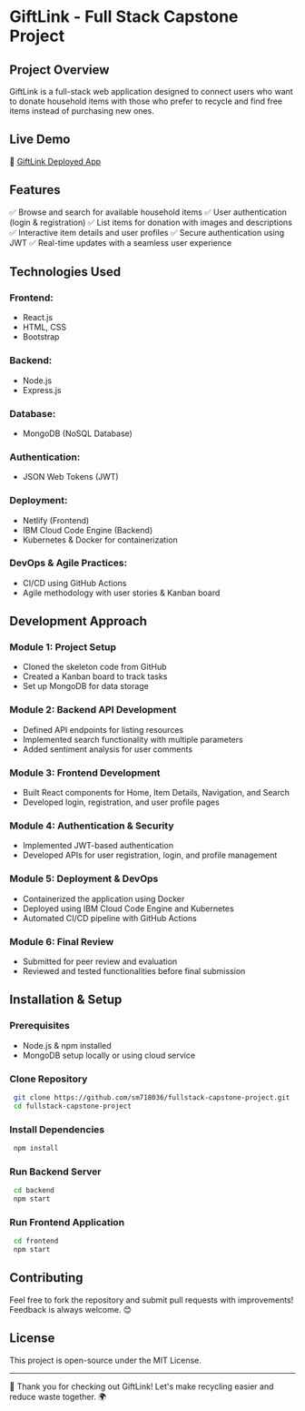 # GiftLink - Full Stack Capstone Project

## Project Overview
GiftLink is a full-stack web application designed to connect users who want to donate household items with those who prefer to recycle and find free items instead of purchasing new ones.

## Live Demo
🚀 [GiftLink Deployed App](https://giftlinkwebsite.netlify.app/)

## Features
✅ Browse and search for available household items
✅ User authentication (login & registration)
✅ List items for donation with images and descriptions
✅ Interactive item details and user profiles
✅ Secure authentication using JWT
✅ Real-time updates with a seamless user experience

## Technologies Used
### Frontend:
- React.js
- HTML, CSS
- Bootstrap

### Backend:
- Node.js
- Express.js

### Database:
- MongoDB (NoSQL Database)

### Authentication:
- JSON Web Tokens (JWT)

### Deployment:
- Netlify (Frontend)
- IBM Cloud Code Engine (Backend)
- Kubernetes & Docker for containerization

### DevOps & Agile Practices:
- CI/CD using GitHub Actions
- Agile methodology with user stories & Kanban board

## Development Approach
### Module 1: Project Setup
- Cloned the skeleton code from GitHub
- Created a Kanban board to track tasks
- Set up MongoDB for data storage

### Module 2: Backend API Development
- Defined API endpoints for listing resources
- Implemented search functionality with multiple parameters
- Added sentiment analysis for user comments

### Module 3: Frontend Development
- Built React components for Home, Item Details, Navigation, and Search
- Developed login, registration, and user profile pages

### Module 4: Authentication & Security
- Implemented JWT-based authentication
- Developed APIs for user registration, login, and profile management

### Module 5: Deployment & DevOps
- Containerized the application using Docker
- Deployed using IBM Cloud Code Engine and Kubernetes
- Automated CI/CD pipeline with GitHub Actions

### Module 6: Final Review
- Submitted for peer review and evaluation
- Reviewed and tested functionalities before final submission

## Installation & Setup
### Prerequisites
- Node.js & npm installed
- MongoDB setup locally or using cloud service

### Clone Repository
```bash
 git clone https://github.com/sm718036/fullstack-capstone-project.git
 cd fullstack-capstone-project
```

### Install Dependencies
```bash
 npm install
```

### Run Backend Server
```bash
 cd backend
 npm start
```

### Run Frontend Application
```bash
 cd frontend
 npm start
```

## Contributing
Feel free to fork the repository and submit pull requests with improvements! Feedback is always welcome. 😊

## License
This project is open-source under the MIT License.

---

🎉 Thank you for checking out GiftLink! Let's make recycling easier and reduce waste together. 🌍
